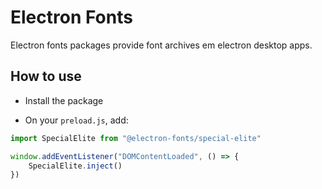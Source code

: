 # Electron Fonts

Electron fonts packages provide font archives em electron desktop apps.

## How to use

* Install the package

* On your `preload.js`, add:

```ts
import SpecialElite from "@electron-fonts/special-elite"

window.addEventListener("DOMContentLoaded", () => {
    SpecialElite.inject()
})
```
